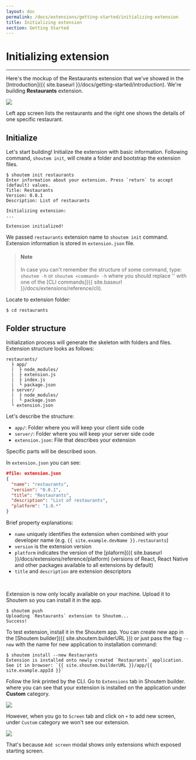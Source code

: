 ```yaml
---
layout: doc
permalink: /docs/extensions/getting-started/initializing-extension
title: Initializing extension
section: Getting Started
---
```


# Initializing extension
<hr />

Here's the mockup of the Restaurants extension that we've showed in the [Introduction]({{ site.baseurl }}/docs/getting-started/introduction). We're building **Restaurants** extension.


<p class="image">
<img src='{{ site.baseurl }}/img/getting-started/extension-preview.jpg'/>
</p>
 
Left app screen lists the restaurants and the right one shows the details of one specific restaurant. 

## Initialize

Let's start building! Initialize the extension with basic information. Following command, `shoutem init`, will create a folder and bootstrap the extension files.

```ShellSession
$ shoutem init restaurants
Enter information about your extension. Press `return` to accept (default) values.
Title: Restaurants
Version: 0.0.1
Description: List of restaurants

Initializing extension:
...

Extension initialized!
```

We passed `restaurants` extension name to `shoutem init` command. Extension information is stored in `extension.json` file.

> #### Note
> In case you can't remember the structure of some command, type: `shoutem -h` or `shoutem <command> -h` where you should replace '<command>' with one of the [CLI commands]({{ site.baseurl }}/docs/extensions/reference/cli).

Locate to extension folder:

```ShellSession
$ cd restaurants
```

## Folder structure
Initialization process will generate the skeleton with folders and files. Extension structure looks as follows:

```
restaurants/
  ├ app/
  |  ├ node_modules/
  |  ├ extension.js
  |  ├ index.js
  |  └ package.json
  ├ server/
  |  ├ node_modules/
  |  └ package.json
  └ extension.json
```

Let's describe the structure:

- `app/`: Folder where you will keep your client side code
- `server/`: Folder where you will keep your server side code
- `extension.json`: File that describes your extension

Specific parts will be described soon.

In `extension.json` you can see:

```JSON
#file: extension.json
{
  "name": "restaurants",
  "version": "0.0.1",
  "title": "Restaurants",
  "description": "List of restaurants",
  "platform": "1.0.*"
}
```

Brief property explanations:

- `name` uniquely identifies the extension when combined with your developer name (e.g. `{{ site.example.devName }}.restaurants`)
- `version` is the extension version
- `platform` indicates the version of the [plaform]({{ site.baseurl }}/docs/extensions/reference/platform) (versions of React, React Native and other packages available to all extensions by default)
- `title` and `description` are extension descriptors

<br />

Extension is now only locally available on your machine. Upload it to Shoutem so you can install it in the app.

```ShellSession
$ shoutem push
Uploading `Restaurants` extension to Shoutem...
Success!
```

To test extension, install it in the Shoutem app. You can create new app in the [Shoutem builder]({{ site.shoutem.builderURL }}) or just pass the flag `--new`  with the name for new application to installation command:

```ShellSession
$ shoutem install --new Restaurants
Extension is installed onto newly created `Restaurants` application.
See it in browser: `{{ site.shoutem.builderURL }}/app/{{ site.example.appId }}`
```

Follow the link printed by the CLI. Go to `Extensions` tab in Shoutem builder. where you can see that your extension is installed on the application under **Custom** category.

<p class="image">
<img src='{{ site.baseurl }}/img/getting-started/extension-tab-extension.png'/>
</p>

However, when you go to `Screen` tab and click on `+` to add new screen, under `Custom` category we won't see our extension.

<p class="image">
<img src='{{ site.baseurl }}/img/getting-started/add-content-no-extension.png'/>
</p>

That's because `Add screen` modal shows only extensions which exposed starting screen.
